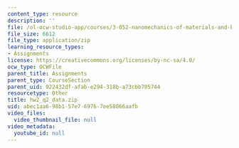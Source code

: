 ```yaml
---
content_type: resource
description: ''
file: /ol-ocw-studio-app/courses/3-052-nanomechanics-of-materials-and-biomaterials-spring-2007/abec1aa698b157e769767ee58066aafb_hw2_q2_data.zip
file_size: 6612
file_type: application/zip
learning_resource_types:
- Assignments
license: https://creativecommons.org/licenses/by-nc-sa/4.0/
ocw_type: OCWFile
parent_title: Assignments
parent_type: CourseSection
parent_uid: 922432df-afab-e294-318b-a73cbb705744
resourcetype: Other
title: hw2_q2_data.zip
uid: abec1aa6-98b1-57e7-6976-7ee58066aafb
video_files:
  video_thumbnail_file: null
video_metadata:
  youtube_id: null
---
```

